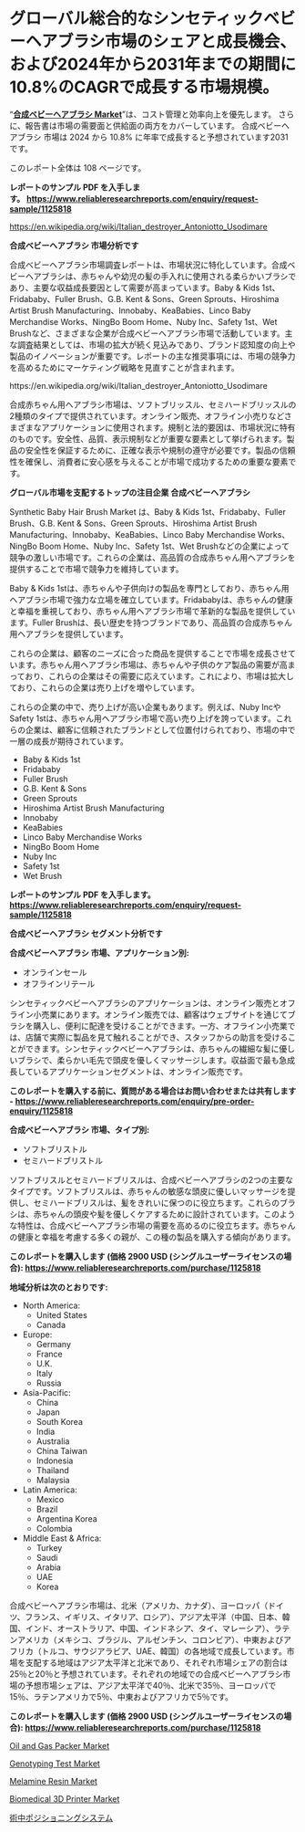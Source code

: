 <p><h1>グローバル総合的なシンセティックベビーヘアブラシ市場のシェアと成長機会、および2024年から2031年までの期間に10.8%のCAGRで成長する市場規模。</h1></p><p>&ldquo;<strong><a href="https://www.reliableresearchreports.com/synthetic-baby-hair-brush-r1125818">合成ベビーヘアブラシ Market</a></strong>&rdquo;は、コスト管理と効率向上を優先します。 さらに、報告書は市場の需要面と供給面の両方をカバーしています。 合成ベビーヘアブラシ 市場は 2024 から 10.8% に年率で成長すると予想されています2031 です。</p>
<p>このレポート全体は 108 ページです。</p>
<p><strong>レポートのサンプル PDF を入手します。&nbsp;<a href="https://www.reliableresearchreports.com/enquiry/request-sample/1125818">https://www.reliableresearchreports.com/enquiry/request-sample/1125818</a></strong></p>
<p><a href="https://en.wikipedia.org/wiki/Italian_destroyer_Antoniotto_Usodimare">https://en.wikipedia.org/wiki/Italian_destroyer_Antoniotto_Usodimare</a></p>
<p><strong>合成ベビーヘアブラシ 市場分析です</strong></p>
<p><p>合成ベビーヘアブラシ市場調査レポートは、市場状況に特化しています。合成ベビーヘアブラシは、赤ちゃんや幼児の髪の手入れに使用される柔らかいブラシであり、主要な収益成長要因として需要が高まっています。Baby & Kids 1st、Fridababy、Fuller Brush、G.B. Kent & Sons、Green Sprouts、Hiroshima Artist Brush Manufacturing、Innobaby、KeaBabies、Linco Baby Merchandise Works、NingBo Boom Home、Nuby Inc、Safety 1st、Wet Brushなど、さまざまな企業が合成ベビーヘアブラシ市場で活動しています。主な調査結果としては、市場の拡大が続く見込みであり、ブランド認知度の向上や製品のイノベーションが重要です。レポートの主な推奨事項には、市場の競争力を高めるためにマーケティング戦略を見直すことが含まれます。</p></p>
<p>https://en.wikipedia.org/wiki/Italian_destroyer_Antoniotto_Usodimare</p>
<p><p>合成赤ちゃん用ヘアブラシ市場は、ソフトブリッスル、セミハードブリッスルの2種類のタイプで提供されています。オンライン販売、オフライン小売りなどさまざまなアプリケーションに使用されます。規制と法的要因は、市場状況に特有のものです。安全性、品質、表示規制などが重要な要素として挙げられます。製品の安全性を保証するために、正確な表示や規制の遵守が必要です。製品の信頼性を確保し、消費者に安心感を与えることが市場で成功するための重要な要素です。</p></p>
<p><strong>グローバル市場を支配するトップの注目企業 合成ベビーヘアブラシ</strong></p>
<p><p>Synthetic Baby Hair Brush Market は、Baby & Kids 1st、Fridababy、Fuller Brush、G.B. Kent & Sons、Green Sprouts、Hiroshima Artist Brush Manufacturing、Innobaby、KeaBabies、Linco Baby Merchandise Works、NingBo Boom Home、Nuby Inc、Safety 1st、Wet Brushなどの企業によって競争の激しい市場です。これらの企業は、高品質の合成赤ちゃん用ヘアブラシを提供することで市場で競争力を維持しています。</p><p>Baby & Kids 1stは、赤ちゃんや子供向けの製品を専門としており、赤ちゃん用ヘアブラシ市場で強力な立場を確立しています。Fridababyは、赤ちゃんの健康と幸福を重視しており、赤ちゃん用ヘアブラシ市場で革新的な製品を提供しています。Fuller Brushは、長い歴史を持つブランドであり、高品質の合成赤ちゃん用ヘアブラシを提供しています。</p><p>これらの企業は、顧客のニーズに合った商品を提供することで市場を成長させています。赤ちゃん用ヘアブラシ市場は、赤ちゃんや子供のケア製品の需要が高まっており、これらの企業はその需要に応えています。これにより、市場は拡大しており、これらの企業は売り上げを増やしています。</p><p>これらの企業の中で、売り上げが高い企業もあります。例えば、Nuby IncやSafety 1stは、赤ちゃん用ヘアブラシ市場で高い売り上げを誇っています。これらの企業は、顧客に信頼されたブランドとして位置付けられており、市場の中で一層の成長が期待されています。</p></p>
<p><ul><li>Baby & Kids 1st</li><li>Fridababy</li><li>Fuller Brush</li><li>G.B. Kent & Sons</li><li>Green Sprouts</li><li>Hiroshima Artist Brush Manufacturing</li><li>Innobaby</li><li>KeaBabies</li><li>Linco Baby Merchandise Works</li><li>NingBo Boom Home</li><li>Nuby Inc</li><li>Safety 1st</li><li>Wet Brush</li></ul></p>
<p><strong>レポートのサンプル PDF を入手します。 <a href="https://www.reliableresearchreports.com/enquiry/request-sample/1125818">https://www.reliableresearchreports.com/enquiry/request-sample/1125818</a></strong></p>
<p><strong>合成ベビーヘアブラシ セグメント分析です</strong></p>
<p><strong>合成ベビーヘアブラシ 市場、アプリケーション別:</strong></p>
<p><ul><li>オンラインセール</li><li>オフラインリテール</li></ul></p>
<p><p>シンセティックベビーヘアブラシのアプリケーションは、オンライン販売とオフライン小売業にあります。オンライン販売では、顧客はウェブサイトを通じてブラシを購入し、便利に配達を受けることができます。一方、オフライン小売業では、店舗で実際に製品を見て触れることができ、スタッフからの助言を受けることができます。シンセティックベビーヘアブラシは、赤ちゃんの繊細な髪に優しいブラシで、柔らかい毛先で頭皮を優しくマッサージします。収益面で最も急成長しているアプリケーションセグメントは、オンライン販売です。</p></p>
<p><strong>このレポートを購入する前に、質問がある場合はお問い合わせまたは共有します - <a href="https://www.reliableresearchreports.com/enquiry/pre-order-enquiry/1125818">https://www.reliableresearchreports.com/enquiry/pre-order-enquiry/1125818</a></strong></p>
<p><strong>合成ベビーヘアブラシ 市場、タイプ別:</strong></p>
<p><ul><li>ソフトブリストル</li><li>セミハードブリストル</li></ul></p>
<p><p>ソフトブリスルとセミハードブリスルは、合成ベビーヘアブラシの2つの主要なタイプです。ソフトブリスルは、赤ちゃんの敏感な頭皮に優しいマッサージを提供し、セミハードブリスルは、髪をきれいに保つのに役立ちます。これらのブラシは、赤ちゃんの頭皮や髪を優しくケアするために設計されています。このような特性は、合成ベビーヘアブラシ市場の需要を高めるのに役立ちます。赤ちゃんの健康と幸福を考慮する多くの親が、この種の製品を購入する傾向があります。</p></p>
<p><strong>このレポートを購入します (価格 2900 USD (シングルユーザーライセンスの場合): <a href="https://www.reliableresearchreports.com/purchase/1125818">https://www.reliableresearchreports.com/purchase/1125818</a></strong></p>
<p><strong>地域分析は次のとおりです:</strong></p>
<p><ul>
    <li>
        North America:
        <ul>
            <li>United States</li>
            <li>Canada</li>
        </ul>
    </li>
    <li>
        Europe:
        <ul>
            <li>Germany</li>
            <li>France</li>
            <li>U.K.</li>
            <li>Italy</li>
            <li>Russia</li>
        </ul>
    </li>
    <li>
        Asia-Pacific:
        <ul>
            <li>China</li>
            <li>Japan</li>
            <li>South Korea</li>
            <li>India</li>
            <li>Australia</li>
            <li>China Taiwan</li>
            <li>Indonesia</li>
            <li>Thailand</li>
            <li>Malaysia</li>
        </ul>
    </li>
    <li>
        Latin America:
        <ul>
            <li>Mexico</li>
            <li>Brazil</li>
            <li>Argentina Korea</li>
            <li>Colombia</li>
        </ul>
    </li>
    <li>
        Middle East & Africa:
        <ul>
            <li>Turkey</li>
            <li>Saudi</li>
            <li>Arabia</li>
            <li>UAE</li>
            <li>Korea</li>
        </ul>
    </li>
    </ul></p>
<p><p>合成ベビーヘアブラシ市場は、北米（アメリカ、カナダ）、ヨーロッパ（ドイツ、フランス、イギリス、イタリア、ロシア）、アジア太平洋（中国、日本、韓国、インド、オーストラリア、中国、インドネシア、タイ、マレーシア）、ラテンアメリカ（メキシコ、ブラジル、アルゼンチン、コロンビア）、中東およびアフリカ（トルコ、サウジアラビア、UAE、韓国）の各地域で成長しています。市場を支配する地域はアジア太平洋と北米であり、それぞれ市場シェアの割合は25％と20％と予想されています。それぞれの地域での合成ベビーヘアブラシ市場の予想市場シェアは、アジア太平洋で40％、北米で35％、ヨーロッパで15％、ラテンアメリカで5％、中東およびアフリカで5％です。</p></p>
<p><strong>このレポートを購入します (価格 2900 USD (シングルユーザーライセンスの場合): <a href="https://www.reliableresearchreports.com/purchase/1125818">https://www.reliableresearchreports.com/purchase/1125818</a></strong></p>
<p><p><a href="https://www.linkedin.com/pulse/oil-gas-packer-market-global-regional-analysis-focus-mdsre?trackingId=F02rcCeJTXC10uOZS1TovQ%3D%3D">Oil and Gas Packer Market</a></p><p><a href="https://medium.com/@haangelat16/insights-into-genotyping-test-market-share-and-competitive-landscape-for-period-from-2024-to-2031-d4acf3a223f9">Genotyping Test Market</a></p><p><a href="https://www.linkedin.com/pulse/melamine-resin-market-analysis-report-global-insights-region-sgnsf?trackingId=fXSZx%2FEBT6G%2BMk8JbkYy8w%3D%3D">Melamine Resin Market</a></p><p><a href="https://medium.com/@jeancoleman732/global-biomedical-3d-printer-market-focus-on-product-type-magnetic-3d-bioprinting-laser-assisted-7caa01dacad6">Biomedical 3D Printer Market</a></p><p><a href="https://github.com/RandallRunte2023/Market-Research-Report-List-2/blob/main/119344184385.md">術中ポジショニングシステム</a></p></p>